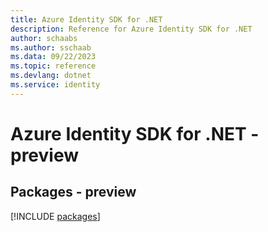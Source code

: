 ```yaml
---
title: Azure Identity SDK for .NET
description: Reference for Azure Identity SDK for .NET
author: schaabs
ms.author: sschaab
ms.data: 09/22/2023
ms.topic: reference
ms.devlang: dotnet
ms.service: identity
---
```

# Azure Identity SDK for .NET - preview
## Packages - preview
[!INCLUDE [packages](identity-index.md)]